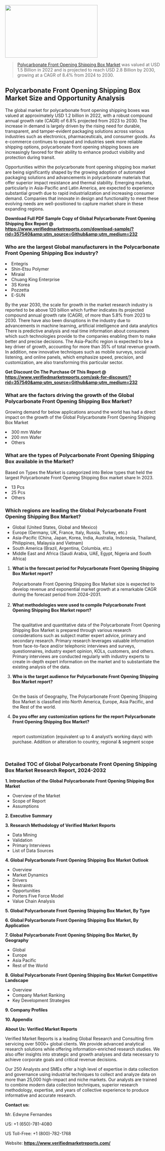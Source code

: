
<img src="https://ffe5etoiles.com/wp-content/uploads/2024/12/MST1-300x171.png" alt="" width="300" height="171" class="alignnone size-medium wp-image-20088" /><blockquote><p><p><a href="https://www.verifiedmarketreports.com/download-sample/?rid=357540&utm_source=Github&utm_medium=232" target="_blank">Polycarbonate Front Opening Shipping Box Market</a> was valued at USD 1.5 Billion in 2022 and is projected to reach USD 2.8 Billion by 2030, growing at a CAGR of 8.4% from 2024 to 2030.</p></blockquote><p><h2>Polycarbonate Front Opening Shipping Box Market Size and Opportunity Analysis</h2><p>The global market for polycarbonate front opening shipping boxes was valued at approximately USD 1.2 billion in 2022, with a robust compound annual growth rate (CAGR) of 6.8% projected from 2023 to 2030. The increase in demand is largely driven by the rising need for durable, transparent, and tamper-evident packaging solutions across various industries such as electronics, pharmaceuticals, and consumer goods. As e-commerce continues to expand and industries seek more reliable shipping options, polycarbonate front opening shipping boxes are increasingly favored for their ability to enhance product visibility and protection during transit.</p><p>Opportunities within the polycarbonate front opening shipping box market are being significantly shaped by the growing adoption of automated packaging solutions and advancements in polycarbonate materials that offer superior impact resistance and thermal stability. Emerging markets, particularly in Asia-Pacific and Latin America, are expected to experience substantial growth due to rapid industrialization and increasing consumer demand. Companies that innovate in design and functionality to meet these evolving needs are well-positioned to capture market share in these expanding regions.</p></p><p class=""><strong>Download Full PDF Sample Copy of Global Polycarbonate Front Opening Shipping Box Report @ <a href="https://www.verifiedmarketreports.com/download-sample/?rid=357540&amp;utm_source=Github&amp;utm_medium=232" target="_blank">https://www.verifiedmarketreports.com/download-sample/?rid=357540&amp;utm_source=Github&amp;utm_medium=232</a></strong></p><h3 id="" class="">Who are the largest Global manufacturers in the Polycarbonate Front Opening Shipping Box industry?</h3><p><li>Entegris</li><li> Shin-Etsu Polymer</li><li> Miraial</li><li> Chuang King Enterprise</li><li> 3S Korea</li><li> Pozzetta</li><li> E-SUN</li></p><div class=""><div class="" dir="" data-message-author-role="" data-message-id="" data-message-model-slug=""><div class=""><div class=""><div class=""><div class="" dir="" data-message-author-role="" data-message-id="" data-message-model-slug=""><div class=""><div class=""><p>By the year 2030, the scale for growth in the market research industry is reported to be above 120 billion which further indicates its projected compound annual growth rate (CAGR), of more than 5.8% from 2023 to 2030. There have also been disruptions in the industry due to advancements in machine learning, artificial intelligence and data analytics There is predictive analysis and real time information about consumers which such technologies provide to the companies enabling them to make better and precise decisions. The Asia-Pacific region is expected to be a key driver of growth, accounting for more than 35% of total revenue growth. In addition, new innovative techniques such as mobile surveys, social listening, and online panels, which emphasize speed, precision, and customization, are also transforming this particular sector.</p><p><strong>Get Discount On The Purchase Of This Report @&nbsp; <a href="https://www.verifiedmarketreports.com/ask-for-discount/?rid=357540&amp;utm_source=Github&amp;utm_medium=232" target="_blank">https://www.verifiedmarketreports.com/ask-for-discount/?rid=357540&amp;utm_source=Github&amp;utm_medium=232</a></strong></p></div></div></div></div></div></div></div></div><h3 id="" class="">What are the factors driving the growth of the Global Polycarbonate Front Opening Shipping Box Market?</h3><p id="" class="">Growing demand for below applications around the world has had a direct impact on the growth of the Global Polycarbonate Front Opening Shipping Box Market</p><p id="" class=""><li>300 mm Wafer</li><li> 200 mm Wafer</li><li> Others</li></p><h3 id="" class="">What are the types of Polycarbonate Front Opening Shipping Box available in the Market?</h3><p id="" class="">Based on Types the Market is categorized into Below types that held the largest Polycarbonate Front Opening Shipping Box market share In 2023.</p><p id="" class=""><li>13 Pcs</li><li> 25 Pcs</li><li> Others</li></p><h3 id="" class="">Which regions are leading the Global Polycarbonate Front Opening Shipping Box Market?</h3><ul><li>Global (United States, Global and Mexico)</li><li>Europe (Germany, UK, France, Italy, Russia, Turkey, etc.)</li><li>Asia-Pacific (China, Japan, Korea, India, Australia, Indonesia, Thailand, Philippines, Malaysia and Vietnam)</li><li>South America (Brazil, Argentina, Columbia, etc.)</li><li>Middle East and Africa (Saudi Arabia, UAE, Egypt, Nigeria and South Africa)</li></ul><p><ol><li><strong>What is the forecast period for Polycarbonate Front Opening Shipping Box Market report?<br /></strong><br /><span data-sheets-root="1" data-sheets-value="{&quot;1&quot;:2,&quot;2&quot;:&quot;XXXX size is expected to develop revenue and exponential market growth at a remarkable CAGR during the forecast period from 2024&ndash;2030.&quot;}" data-sheets-userformat="{&quot;2&quot;:12674,&quot;4&quot;:{&quot;1&quot;:2,&quot;2&quot;:16776960},&quot;10&quot;:2,&quot;11&quot;:0,&quot;15&quot;:&quot;Arial&quot;,&quot;16&quot;:12}">Polycarbonate Front Opening Shipping Box Market size is expected to develop revenue and exponential market growth at a remarkable CAGR during the forecast period from 2024&ndash;2031.</span><br /><br /></li><li><strong>What methodologies were used to compile Polycarbonate Front Opening Shipping Box Market report?<br /><br /></strong><p>The qualitative and quantitative data of the&nbsp;Polycarbonate Front Opening Shipping Box Market is prepared through various research considerations such as subject matter expert advice, primary and secondary research. Primary research leverages valuable information from face-to-face and/or telephonic interviews and surveys, questionnaires, industry expert opinion, KOLs, customers, and others. Primary interviews are conducted regularly with industry experts to create in-depth expert information on the market and to substantiate the existing analysis of the data.&nbsp;</p></li><li><strong>Who is the target audience for Polycarbonate Front Opening Shipping Box Market report?<br /><br /></strong><p>On the basis of Geography, The&nbsp;Polycarbonate Front Opening Shipping Box Market is classified into North America, Europe, Asia Pacific, and the Rest of the world.</p></li><li><strong>Do you offer any customization options for the report Polycarbonate Front Opening Shipping Box Market?<br /><br /></strong><p>report customization (equivalent up to 4 analyst&rsquo;s working days) with purchase. Addition or alteration to country, regional &amp; segment scope</p><p>&nbsp;</p></li></ol></p><h3 id="" class="">Detailed TOC of Global Polycarbonate Front Opening Shipping Box Market Research Report, 2024-2032</h3><p id="" class=""><strong>1. Introduction of the Global Polycarbonate Front Opening Shipping Box Market</strong></p><ul><li>Overview of the Market</li><li>Scope of Report</li><li>Assumptions</li></ul><p id="" class=""><strong>2. Executive Summary</strong></p><p id="" class=""><strong>3. Research Methodology of&nbsp;Verified Market Reports</strong></p><ul><li>Data Mining</li><li>Validation</li><li>Primary Interviews</li><li>List of Data Sources</li></ul><p id="" class=""><strong>4. Global Polycarbonate Front Opening Shipping Box Market Outlook</strong></p><ul><li>Overview</li><li>Market Dynamics</li><li>Drivers</li><li>Restraints</li><li>Opportunities</li><li>Porters Five Force Model</li><li>Value Chain Analysis</li></ul><p id="" class=""><strong>5. Global Polycarbonate Front Opening Shipping Box Market, By&nbsp;Type</strong></p><p id="" class=""><strong>6. Global Polycarbonate Front Opening Shipping Box Market, By Application</strong></p><p id="" class=""><strong>7. Global Polycarbonate Front Opening Shipping Box Market, By Geography</strong></p><ul><li>Global</li><li>Europe</li><li>Asia Pacific</li><li>Rest of the World</li></ul><p id="" class=""><strong>8. Global Polycarbonate Front Opening Shipping Box Market Competitive Landscape</strong></p><ul><li>Overview</li><li>Company Market Ranking</li><li>Key Development Strategies</li></ul><p id="" class=""><strong>9. Company Profiles</strong></p><p id="" class=""><strong>10. Appendix</strong></p><p id="" class=""><strong>About Us: Verified Market Reports</strong></p><p id="" class="">Verified Market Reports is a leading Global Research and Consulting firm servicing over 5000+ global clients. We provide advanced analytical research solutions while offering information-enriched research studies. We also offer insights into strategic and growth analyses and data necessary to achieve corporate goals and critical revenue decisions.</p><p id="" class="">Our 250 Analysts and SMEs offer a high level of expertise in data collection and governance using industrial techniques to collect and analyze data on more than 25,000 high-impact and niche markets. Our analysts are trained to combine modern data collection techniques, superior research methodology, expertise, and years of collective experience to produce informative and accurate research.</p><p id="" class=""><strong>Contact us:</strong></p><p id="" class="">Mr. Edwyne Fernandes</p><p id="" class="">US: +1 (650)-781-4080</p><p id="" class="">US Toll-Free: +1 (800)-782-1768</p><p id="" class="">Website: <a target="" data-test-app-aware-link=""><strong>https://www.verifiedmarketreports.com/</strong></a></p>
